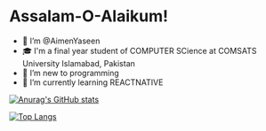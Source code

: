 # Assalam-O-Alaikum!
- 👋 I’m @AimenYaseen
- 🎓 I'm a final year student of COMPUTER SCience at COMSATS University Islamabad, Pakistan
- 👀 I’m new to programming
- 🤞 I’m currently learning REACTNATIVE

<!---
AimenYaseen/AimenYaseen is a ✨ special ✨ repository because its `README.md` (this file) appears on your GitHub profile.
You can click the Preview link to take a look at your changes.
--->



[![Anurag's GitHub stats](https://github-readme-stats.vercel.app/api?username=AimenYaseen&&show_icons=true&hide_border=true&title_color=349DF0&icon_color=349DF0&text_color=ffffff&bg_color=0D1117)](https://github.com/anuraghazra/github-readme-stats)

[![Top Langs](https://github-readme-stats.vercel.app/api/top-langs/?username=AimenYaseen&layout=compact&text_color=ffffff&bg_color=0D1117&hide_border=true&title_color=349DF0)](https://github.com/anuraghazra/github-readme-stats)
